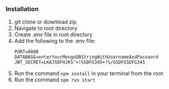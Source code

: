 
### Installation

1. git clone or download zip
2. Navigate to root directory
3. Create .env file in root directory
4. Add the following to the .env file:
   ```
   PORT=8000
   DATABASE=enterYourMongoDBStringWithUsernameAndPassword
   JWT_SECRET=LKAJSDFHJKS"+!%SDFG345+!%/GSDFGSDFG345
   ```
5. Run the command ```npm install``` in your terminal from the root
6. Run the command ```npm run start```








